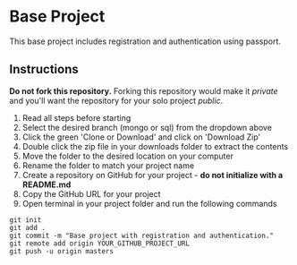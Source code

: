 # Base Project

This base project includes registration and authentication using passport.

## Instructions

**Do not fork this repository.** Forking this repository would make it _private_ and you'll want the repository for your solo project _public_.

1. Read all steps before starting
2. Select the desired branch (mongo or sql) from the dropdown above
3. Click the green 'Clone or Download' and click on 'Download Zip'
4. Double click the zip file in your downloads folder to extract the contents
5. Move the folder to the desired location on your computer
6. Rename the folder to match your project name
7. Create a repository on GitHub for your project - **do not initialize with a README.md**
8. Copy the GitHub URL for your project
9. Open terminal in your project folder and run the following commands

```
git init
git add .
git commit -m "Base project with registration and authentication."
git remote add origin YOUR_GITHUB_PROJECT_URL
git push -u origin masters
```

